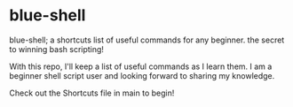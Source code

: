 # blue-shell
blue-shell; a shortcuts list of useful commands for any beginner. the secret to winning bash scripting! 

With this repo, I'll keep a list of useful commands as I learn them. I am a beginner shell script user and looking forward to sharing my knowledge. 

Check out the Shortcuts file in main to begin! 
